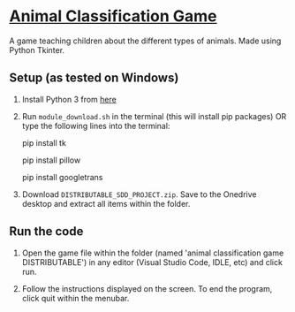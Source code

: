 [Animal Classification Game](https://github.com/ZSyeda1/12SDD-AT2)
===============

A game teaching children about the different types of animals. Made using Python Tkinter.


Setup (as tested on Windows)
---------------------------

1. Install Python 3 from [here](https://www.python.org/downloads/) 

2. Run `module_download.sh` in the terminal (this will install pip packages)
   OR type the following lines into the terminal:
   
   pip install tk
   
   pip install pillow
   
   pip install googletrans

4. Download `DISTRIBUTABLE_SDD_PROJECT.zip`. Save to the Onedrive desktop and extract all items within the folder.

## Run the code
  
1. Open the game file within the folder (named 'animal classification game DISTRIBUTABLE') in any editor (Visual Studio Code, IDLE, etc) and click run.

2. Follow the instructions displayed on the screen. To end the program, click quit within the menubar.

